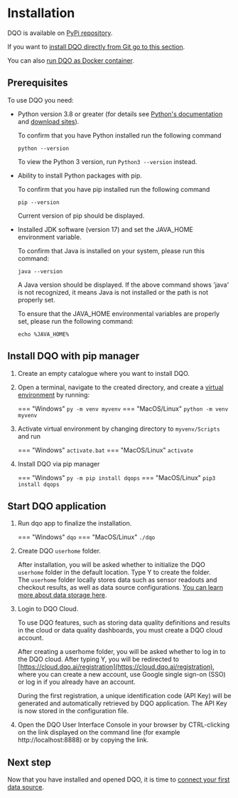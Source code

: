 # Installation

DQO is available on [PyPi repository](https://pypi.org/project/dqops/).

If you want to [install DQO directly from Git go to this section](../../working-with-dqo/installation/install-dqo-from-git.md).

You can also [run DQO as Docker container](../../working-with-dqo/installation/run-dqo-as-docker-container.md).

## Prerequisites

To use DQO you need:

  - Python version 3.8 or greater (for details see [Python's documentation](https://www.python.org/doc/) and [download sites](https://www.python.org/downloads/)).

    To confirm that you have Python installed run the following command
    ```
    python --version
    ```
    To view the Python 3 version, run `Python3 --version` instead.



  - Ability to install Python packages with pip.
    
    To confirm that you have pip installed run the following command
    ```
    pip --version
    ```
    Current version of pip should be displayed.


  - Installed JDK software (version 17) and set the JAVA_HOME environment variable.

    To confirm that Java is installed on your system, please run this command:
    ```
    java --version
    ```
    A Java version should be displayed. If the above command shows 'java' is not recognized, it means Java is not 
    installed or the path is not properly set.

    To ensure that the JAVA_HOME environmental variables are properly set, please run the following command:
    ```
    echo %JAVA_HOME%
    ```

## Install DQO with pip manager

1. Create an empty catalogue where you want to install DQO.
2. Open a terminal, navigate to the created directory, and create a [virtual environment](https://docs.python.org/3/library/venv.html) by running:

    === "Windows"
        ```
        py -m venv myvenv
        ```
    === "MacOS/Linux"
        ```
        python -m venv myvenv
        ```

3. Activate virtual environment by changing directory to `myvenv/Scripts` and run

    === "Windows"
        ```
        activate.bat
        ```
    === "MacOS/Linux"
        ```
        activate
        ```

4. Install DQO via pip manager

    === "Windows"
        ```
        py -m pip install dqops
        ```
    === "MacOS/Linux"
        ```
        pip3 install dqops
        ```

## Start DQO application

1. Run dqo app to finalize the installation. 

    === "Windows"
        ```
        dqo
        ```
    === "MacOS/Linux"
        ```
        ./dqo
        ```

2. Create DQO `userhome` folder.

    After installation, you will be asked whether to initialize the DQO `userhome` folder in the default location. Type Y to create the folder.  
    The `userhome` folder locally stores data such as sensor readouts and checkout results, as well as data source configurations. [You can learn more about data storage here](../../dqo-concepts/data-storage/data-storage.md). 

3. Login to DQO Cloud.
   
    To use DQO features, such as storing data quality definitions and results in the cloud or data quality dashboards, you
    must create a DQO cloud account.

    After creating a userhome folder, you will be asked whether to log in to the DQO cloud. After typing Y, you will be 
    redirected to [https://cloud.dqo.ai/registration](https://cloud.dqo.ai/registration), where you can create a new account, use Google single sign-on (SSO) or log in if you already have an account. 

    During the first registration, a unique identification code (API Key) will be generated and automatically retrieved by DQO application.
    The API Key is now stored in the configuration file. 

4. Open the DQO User Interface Console in your browser by CTRL-clicking on the link displayed on the command line (for example http://localhost:8888) 
    or by copying the link.

## Next step

Now that you have installed and opened DQO, it is time to [connect your first data source](../adding-data-source-connection/adding-data-source-connection.md).